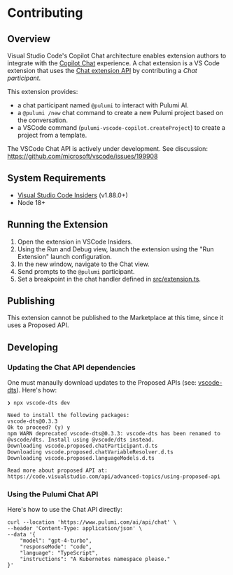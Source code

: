 

# Contributing

## Overview

Visual Studio Code's Copilot Chat architecture enables extension authors to integrate with the [Copilot Chat](https://marketplace.visualstudio.com/items?itemName=GitHub.copilot-chat) experience. A chat extension is a VS Code extension that uses the [Chat extension API](https://code.visualstudio.com/api/extension-guides/chat) by contributing a _Chat participant_.

This extension provides:
- a chat participant named `@pulumi` to interact with Pulumi AI.
- a `@pulumi /new` chat command to create a new Pulumi project based on the conversation.
- a VSCode command (`pulumi-vscode-copilot.createProject`) to create a project from a template.

The VSCode Chat API is actively under development. See discussion: https://github.com/microsoft/vscode/issues/199908

## System Requirements

- [Visual Studio Code Insiders](https://code.visualstudio.com/insiders/) (v1.88.0+)
- Node 18+

## Running the Extension

1. Open the extension in VSCode Insiders.
2. Using the Run and Debug view, launch the extension using the "Run Extension" launch configuration.
3. In the new window, navigate to the Chat view.
4. Send prompts to the `@pulumi` participant.
5. Set a breakpoint in the chat handler defined in [src/extension.ts](src/extension.ts).

## Publishing
This extension cannot be published to the Marketplace at this time, since it uses a Proposed API.

## Developing
### Updating the Chat API dependencies
One must manaully download updates to the Proposed APIs (see: [vscode-dts](https://github.com/microsoft/vscode/tree/main/src/vscode-dts#vscode-dts)). Here's how:

```
❯ npx vscode-dts dev

Need to install the following packages:
vscode-dts@0.3.3
Ok to proceed? (y) y
npm WARN deprecated vscode-dts@0.3.3: vscode-dts has been renamed to @vscode/dts. Install using @vscode/dts instead.
Downloading vscode.proposed.chatParticipant.d.ts
Downloading vscode.proposed.chatVariableResolver.d.ts
Downloading vscode.proposed.languageModels.d.ts

Read more about proposed API at: https://code.visualstudio.com/api/advanced-topics/using-proposed-api
```

### Using the Pulumi Chat API
Here's how to use the Chat API directly:
```
curl --location 'https://www.pulumi.com/ai/api/chat' \
--header 'Content-Type: application/json' \
--data '{
    "model": "gpt-4-turbo",
    "responseMode": "code",
    "language": "TypeScript",
    "instructions": "A Kubernetes namespace please."
}'
```
